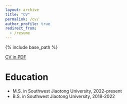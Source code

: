 ```yaml
---
layout: archive
title: "CV"
permalink: /cv/
author_profile: true
redirect_from:
  - /resume
---
```


{% include base_path %}


[CV in PDF](https://yinhuang2022/yinhuang2022.github.io/files/CV_YinHuang.pdf)

Education
======
* M.S. in Southwest Jiaotong University, 2022-present
* B.S. in Southwest Jiaotong University, 2018-2022



